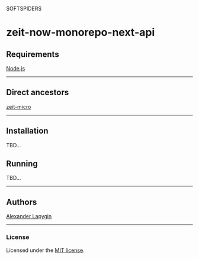 SOFTSPIDERS

# zeit-now-monorepo-next-api

## Requirements

[Node.js](https://nodejs.org/en/download/package-manager/)

---

## Direct ancestors

[zeit-micro](https://github.com/softspiders/zeit-micro)

---

## Installation
TBD...

## Running
TBD...

---

## Authors

[Alexander Lapygin](https://github.com/AlexanderLapygin)

---

### License

Licensed under the [MIT license](./LICENSE).

